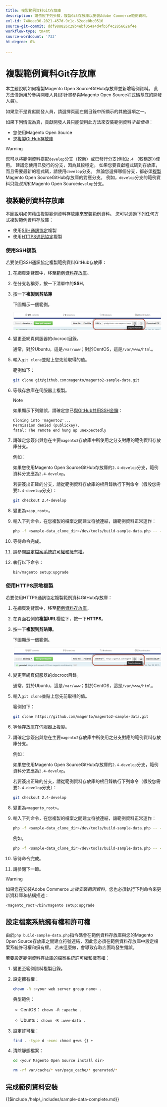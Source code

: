 ```yaml
---
title: 複製範例資料Git存放庫
description: 請依照下列步驟，複製Git存放庫以安裝Adobe Commerce範例資料。
exl-id: 748eee30-2821-457d-9c1c-62ede8bc0510
source-git-commit: ddf988826c29b4ebf054a4d4fb5f4c285662ef4e
workflow-type: tm+mt
source-wordcount: '733'
ht-degree: 0%

---
```


# 複製範例資料Git存放庫

本主題說明如何複製Magento Open SourceGitHub存放庫並新增範例資料。 此方法僅適用於參與開發人員(即計畫參與Magento Open Source程式碼基底的開發人員)。

如果您不是貢獻開發人員，請選擇頁面左側目錄中所顯示的其他選項之一。

如果下列情況為真，貢獻開發人員只能使用此方法來安裝範例資料&#x200B;*才能使用*：

* 您使用Magento Open Source
* 您[複製GitHub存放庫](https://developer.adobe.com/commerce/contributor/guides/install/clone-repository/)

>[!WARNING]
>
>您可以將範例資料搭配`develop`分支（較新）或已發行分支(例如`2.4` （較穩定）)使用。 建議您使用已發行的分支，因為其較穩定。 如果您要貢獻程式碼到存放庫，而且需要最新的程式碼，請使用`develop`分支。 無論您選擇哪個分支，都必須[複製](https://developer.adobe.com/commerce/contributor/guides/install/clone-repository/)Magento Open SourceGitHub存放庫的對應分支。 例如，`develop`分支的範例資料只能&#x200B;*使用*&#x200B;和Magento Open Source`develop`分支。

## 複製範例資料存放庫

本節說明如何藉由複製範例資料存放庫來安裝範例資料。 您可以透過下列任何方式複製範例資料存放庫：

* 使用[SSH通訊協定](#clone-with-ssh)複製
* 使用[HTTPS通訊協定](#clone-with-https)複製

### 使用SSH複製

若要使用SSH通訊協定複製範例資料GitHub存放庫：

1. 在網頁瀏覽器中，移至[範例資料存放庫](https://github.com/magento/magento2-sample-data)。
1. 在分支名稱旁，按一下清單中的&#x200B;**SSH**。
1. 按一下&#x200B;**複製到剪貼簿**

   下圖顯示一個範例。

   ![使用SSH複製GitHub存放庫](../../assets/installation/install_mage2_clone-ssh.png)

1. 變更至網頁伺服器的docroot目錄。

   通常，對於Ubuntu，這是`/var/www`；對於CentOS，這是`/var/www/html`。

1. 輸入`git clone`並貼上您先前取得的值。

   範例如下：

   ```bash
   git clone git@github.com:magento/magento2-sample-data.git
   ```

1. 等候存放庫在伺服器上複製。

   >[!NOTE]
   >
   >如果顯示下列錯誤，請確定您已[與GitHub共用SSH金鑰](https://docs.github.com/articles/generating-ssh-keys/)：<br>

   ```terminal
   Cloning into 'magento2'...
   Permission denied (publickey).
   fatal: The remote end hung up unexpectedly
   ```

1. 請確定您簽出與您在主要`magento2`存放庫中所使用之分支對應的範例資料存放庫分支。

   例如：

   如果您使用Magento Open SourceGitHub存放庫的`2.4-develop`分支，範例資料分支應為`2.4-develop`。

   若要簽出正確的分支，請從範例資料存放庫的根目錄執行下列命令（假設您需要`2.4-develop`分支）：

   ```bash
   git checkout 2.4-develop
   ```

1. 變更為`<app_root>`。
1. 輸入下列命令，在您複製的檔案之間建立符號連結，讓範例資料正常運作：

   ```bash
   php -f <sample-data_clone_dir>/dev/tools/build-sample-data.php -- --ce-source="<path_to_your_magento_instance>"
   ```

1. 等待命令完成。

1. 請參閱[設定檔案系統許可權和擁有權](#set-file-system-ownership-and-permissions)。

1. 執行以下命令：

   ```bash
   bin/magento setup:upgrade
   ```

### 使用HTTPS原地複製

若要使用HTTPS通訊協定複製範例資料GitHub存放庫：

1. 在網頁瀏覽器中，移至[範例資料存放庫](https://github.com/magento/magento2-sample-data)。
1. 在頁面右側的&#x200B;**複製URL**&#x200B;欄位下，按一下&#x200B;**HTTPS**。
1. 按一下&#x200B;**複製到剪貼簿**。

   下圖顯示一個範例。

   ![使用HTTPS複製GitHub存放庫](../../assets/installation/install_mage2_clone-https.png)

1. 變更至網頁伺服器的docroot目錄。

   通常，對於Ubuntu，這是`/var/www`；對於CentOS，這是`/var/www/html`。

1. 輸入`git clone`並貼上您先前取得的值。

   範例如下：

   ```bash
   git clone https://github.com/magento/magento2-sample-data.git
   ```

1. 等候存放庫在伺服器上複製。
1. 請確定您簽出與您在主要`magento2`存放庫中所使用之分支對應的範例資料存放庫分支。

   例如：

   如果您使用Magento Open SourceGitHub存放庫的`2.4-develop`分支，範例資料分支應為`2.4-develop`。

   若要簽出正確的分支，請從範例資料存放庫的根目錄執行下列命令（假設您需要`2.4-develop`分支）：

   ```bash
   git checkout 2.4-develop
   ```

1. 變更為`<magento_root>`。
1. 輸入下列命令，在您複製的檔案之間建立符號連結，讓範例資料正常運作：

   ```bash
   php -f <sample-data_clone_dir>/dev/tools/build-sample-data.php -- --ce-source="<path_to_your_magento_instance>"
   ```

   例如，

   ```bash
   php -f <sample-data_clone_dir>/dev/tools/build-sample-data.php -- --ce-source="/var/www/magento2"
   ```

1. 等待命令完成。
1. 請參閱下一節。

>[!WARNING]
>
>如果您在安裝Adobe Commerce *之後安裝範例資料*，您也必須執行下列命令來更新資料庫和結構描述：
>
>```bash
><magento_root>/bin/magento setup:upgrade
>```

## 設定檔案系統擁有權和許可權

由於`php build-sample-data.php`指令碼會在範例資料存放庫與您的Magento Open Source存放庫之間建立符號連結，因此您必須在範例資料存放庫中設定檔案系統許可權和擁有權。 若未這麼做，會導致存取店面時發生錯誤。

若要設定範例資料存放庫的檔案系統許可權和擁有權：

1. 變更至範例資料複製目錄。
1. 設定擁有權：

   ```bash
   chown -R :<your web server group name> .
   ```

   典型範例：

   * CentOS： `chown -R :apache .`

   * Ubuntu： `chown -R :www-data .`

1. 設定許可權：

   ```bash
   find . -type d -exec chmod g+ws {} +
   ```

1. 清除靜態檔案：

   ```bash
   cd <your Magento Open Source install dir>
   ```

   ```bash
   rm -rf var/cache/* var/page_cache/* generated/*
   ```

## 完成範例資料安裝

{{$include /help/_includes/sample-data-complete.md}}

